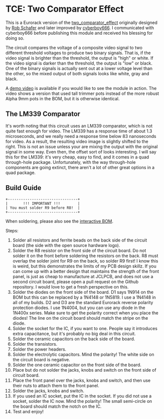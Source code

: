 TCE: Two Comparator Effect
===

This is a Eurorack version of the [two_comparator_effect](https://github.com/cyberboy666/two_comparator_effect) originally designed by [Rob Schafer](https://www.youtube.com/c/schaferob) and later improved by [cyberboy666](https://github.com/cyberboy666). I communicated with cyberboy666 before publishing this module and received his blessing for doing so.

The circuit compares the voltage of a composite video signal to two different threshold voltages to produce two binary signals. That is, if the video signal is brighter than the threshold, the output is "high" or white. If the video signal is darker than the threshold, the output is "low" or black. One of the binary signals is actually sent out at a lower voltage level than the other, so the mixed output of both signals looks like white, gray and black.

A [demo video](https://youtu.be/mtZ2dQ727Hc) is available if you would like to see the module in action. The video shows a version that used tall trimmer pots instead of the more robust Alpha 9mm pots in the BOM, but it is otherwise identical. 

The LM339 Comparator
--------------------

It's worth noting that this circuit uses an LM339 comparator, which is not quite fast enough for video. The LM339 has a response time of about 1.3 microseconds, and we really need a response time below 83 nanoseconds for video. As a result, the resulting video image is slightly shifted to the right. This is not an issue unless your are mixing the output with the original signal in some way. Even then, the offset sort of looks interesting. I will say this for the LM339: it's very cheap, easy to find, and it comes in a quad through-hole package. Unfortunately, with the way through-hole components are going extinct, there aren't a lot of other great options in a quad package.

Build Guide
-----------

```
+--------------------------------+
|       !!! IMPORTANT !!!        |
| You must solder R9 before R8!  |
+--------------------------------+
```

When soldering, please also see the [interactive BOM](https://octovolt.github.io/TCE).

Steps:

1. Solder all resistors and ferrite beads on the back side of the circuit board (the side with the open source hardware logo).
2. Solder the R8 resistor on the front side of the circuit board. Do not solder it on the front before soldering the resistors on the back. R8 must overlap the solder joint for R9 on the back, so solder R9 first! I know this is weird, but this demonstrates the limits of my PCB design skillz. If you can come up with a better design that maintains the strength of the front panel, is just as cheap to manufacture at JCLPCB, and does not use a second circuit board, please open a pull request on the Github repository. I would love to get a fresh perspective on this.
3. Solder the diodes on the front side of the board. D1 says 1N914 on the BOM but this can be replaced by a 1N4148 or 1N5819. I use a 1N4148 in all of my builds. D2 and D3 are the standard Eurorack reverse polarity protection diodes. I use 1N4004, but you can use any diode in the 1N400x series. Make sure to get the polarity correct when you place the diodes! The line on the circuit board should match the stripe on the diode.
3. Solder the socket for the IC, if you want to one. People say it introduces extra capacitance, but it's probably no big deal in this circuit.
4. Solder the ceramic capacitors on the back side of the board.
5. Solder the transistors.
6. Solder the power headers.
7. Solder the electrolytic capacitors. Mind the polarity! The white side on the circuit board is negative.
8. Solder the one ceramic capacitor on the front side of the board.
9. Place but do not solder the jacks, knobs and switch on the front side of circuit board.
10. Place the front panel over the jacks, knobs and switch, and then use their nuts to attach them to the front panel.
11. Solder the jacks, knobs and switch.
12. If you used an IC socket, put the IC in the socket. If you did not use a socket, solder the IC now. Mind the polarity! The small semi-circle on the board should match the notch on the IC.
13. Test and enjoy!



